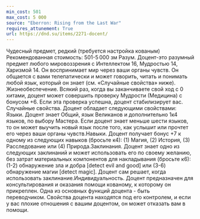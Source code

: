 ```yaml
---
min_cost: 501
max_cost: 5 000
source: "Eberron: Rising from the Last War"
requires_attunement: True
url: https://dnd.su/items/2271-docent/
---
```


Чудесный предмет, редкий (требуется настройка кованым)
Рекомендованная стоимость: 501-5 000 зм
Разум. Доцент-это разумный предмет любого мировоззрения с Интеллектом 16, Мудростью 14, Харизмой 14. Он воспринимает мир через ваши органы чувств. Он общается с вами телепатически и может говорить, читать и понимать любой язык, который он знает (см. «Случайные свойства» ниже).
Жизнеобеспечение. Всякий раз, когда вы заканчиваете свой ход с 0 хитами, доцент может совершить проверку Мудрости (Медицина) с бонусом +6. Если эта проверка успешна, доцент стабилизирует вас.
Случайные свойства. Доцент обладает следующими свойствами:
Языки. Доцент знает Общий, язык Великанов и дополнительно 1к4 языков, по выбору Мастера. Если доцент знает меньше шести языков, то он может выучить новый язык после того, как услышит или прочтет его через ваши органы чувств.Навыки. Доцент получает бонус +7 к одному из следующих навыков (бросьте к4): (1) Магия, (2) История, (3) Расследование или (4) Природа.Заклинания. Доцент знает одно из следующих заклинаний и может использовать его по своему желанию, без затрат материальных компонентов для накладывания (бросьте к6): (1-2) обнаружение зла и добра [detect evil and good] или (3-6) обнаружение магии [detect magic]. Доцент сам решает, когда использовать заклинание.Индивидуальность. Доцент предназначен для консультирования и оказания помощи кованому, к которому он прикреплен. Одна из основных функций доцента - быть переводчиком. Свойства доцента находятся под его контролем, и если у вас плохие отношения с вашим доцентом, он может отказать вам в помощи.